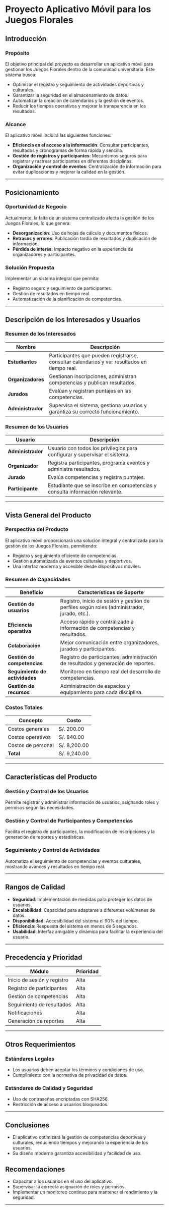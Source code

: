 # Proyecto Aplicativo Móvil para los Juegos Florales

## Introducción

### Propósito
El objetivo principal del proyecto es desarrollar un aplicativo móvil para gestionar los Juegos Florales dentro de la comunidad universitaria. Este sistema busca:
- Optimizar el registro y seguimiento de actividades deportivas y culturales.
- Garantizar la seguridad en el almacenamiento de datos.
- Automatizar la creación de calendarios y la gestión de eventos.
- Reducir los tiempos operativos y mejorar la transparencia en los resultados.

### Alcance
El aplicativo móvil incluirá las siguientes funciones:
- **Eficiencia en el acceso a la información**: Consultar participantes, resultados y cronogramas de forma rápida y sencilla.
- **Gestión de registros y participantes**: Mecanismos seguros para registrar y rastrear participantes en diferentes disciplinas.
- **Organización y control de eventos**: Centralización de información para evitar duplicaciones y mejorar la calidad en la gestión.

---

## Posicionamiento

### Oportunidad de Negocio
Actualmente, la falta de un sistema centralizado afecta la gestión de los Juegos Florales, lo que genera:
- **Desorganización**: Uso de hojas de cálculo y documentos físicos.
- **Retrasos y errores**: Publicación tardía de resultados y duplicación de información.
- **Pérdida de interés**: Impacto negativo en la experiencia de organizadores y participantes.

### Solución Propuesta
Implementar un sistema integral que permita:
- Registro seguro y seguimiento de participantes.
- Gestión de resultados en tiempo real.
- Automatización de la planificación de competencias.

---

## Descripción de los Interesados y Usuarios

### Resumen de los Interesados
| Nombre           | Descripción                                                                                 |
|------------------|---------------------------------------------------------------------------------------------|
| **Estudiantes**  | Participantes que pueden registrarse, consultar calendarios y ver resultados en tiempo real.|
| **Organizadores**| Gestionan inscripciones, administran competencias y publican resultados.                   |
| **Jurados**      | Evalúan y registran puntajes en las competencias.                                           |
| **Administrador**| Supervisa el sistema, gestiona usuarios y garantiza su correcto funcionamiento.            |

### Resumen de los Usuarios
| Usuario          | Descripción                                                                                 |
|------------------|---------------------------------------------------------------------------------------------|
| **Administrador**| Usuario con todos los privilegios para configurar y supervisar el sistema.                 |
| **Organizador**  | Registra participantes, programa eventos y administra resultados.                          |
| **Jurado**       | Evalúa competencias y registra puntajes.                                                   |
| **Participante** | Estudiante que se inscribe en competencias y consulta información relevante.               |

---

## Vista General del Producto

### Perspectiva del Producto
El aplicativo móvil proporcionará una solución integral y centralizada para la gestión de los Juegos Florales, permitiendo:
- Registro y seguimiento eficiente de competencias.
- Gestión automatizada de eventos culturales y deportivos.
- Una interfaz moderna y accesible desde dispositivos móviles.

### Resumen de Capacidades
| Beneficio                     | Características de Soporte                                                        |
|-------------------------------|-----------------------------------------------------------------------------------|
| **Gestión de usuarios**       | Registro, inicio de sesión y gestión de perfiles según roles (administrador, jurado, etc.). |
| **Eficiencia operativa**      | Acceso rápido y centralizado a información de competencias y resultados.          |
| **Colaboración**              | Mejor comunicación entre organizadores, jurados y participantes.                  |
| **Gestión de competencias**   | Registro de participantes, administración de resultados y generación de reportes. |
| **Seguimiento de actividades**| Monitoreo en tiempo real del desarrollo de competencias.                          |
| **Gestión de recursos**       | Administración de espacios y equipamiento para cada disciplina.                  |

### Costos Totales
| Concepto             | Costo       |
|----------------------|-------------|
| Costos generales     | S/. 200.00  |
| Costos operativos    | S/. 840.00  |
| Costos de personal   | S/. 8,200.00|
| **Total**            | S/. 9,240.00|

---

## Características del Producto

### Gestión y Control de los Usuarios
Permite registrar y administrar información de usuarios, asignando roles y permisos según las necesidades.

### Gestión y Control de Participantes y Competencias
Facilita el registro de participantes, la modificación de inscripciones y la generación de reportes y estadísticas.

### Seguimiento y Control de Actividades
Automatiza el seguimiento de competencias y eventos culturales, mostrando avances y resultados en tiempo real.

---

## Rangos de Calidad

- **Seguridad**: Implementación de medidas para proteger los datos de usuarios.
- **Escalabilidad**: Capacidad para adaptarse a diferentes volúmenes de datos.
- **Disponibilidad**: Accesibilidad del sistema el 90% del tiempo.
- **Eficiencia**: Respuesta del sistema en menos de 5 segundos.
- **Usabilidad**: Interfaz amigable y dinámica para facilitar la experiencia del usuario.

---

## Precedencia y Prioridad

| Módulo                                | Prioridad |
|---------------------------------------|-----------|
| Inicio de sesión y registro           | Alta      |
| Registro de participantes             | Alta      |
| Gestión de competencias               | Alta      |
| Seguimiento de resultados             | Alta      |
| Notificaciones                        | Alta      |
| Generación de reportes                | Alta      |

---

## Otros Requerimientos

### Estándares Legales
- Los usuarios deben aceptar los términos y condiciones de uso.
- Cumplimiento con la normativa de privacidad de datos.

### Estándares de Calidad y Seguridad
- Uso de contraseñas encriptadas con SHA256.
- Restricción de acceso a usuarios bloqueados.

---

## Conclusiones

- El aplicativo optimizará la gestión de competencias deportivas y culturales, reduciendo tiempos y mejorando la experiencia de los usuarios.
- Su diseño moderno garantiza accesibilidad y facilidad de uso.

## Recomendaciones

- Capacitar a los usuarios en el uso del aplicativo.
- Supervisar la correcta asignación de roles y permisos.
- Implementar un monitoreo continuo para mantener el rendimiento y la seguridad.

---
